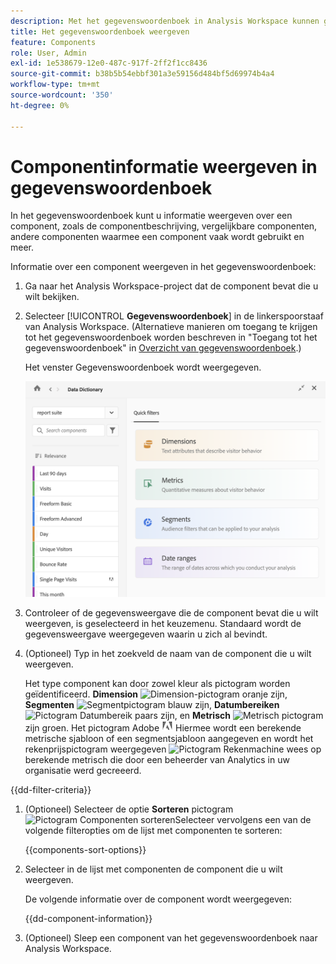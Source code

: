 ```yaml
---
description: Met het gegevenswoordenboek in Analysis Workspace kunnen gebruikers de verschillende componenten in Analysis Workspace, waaronder het beoogde gebruik, die zijn goedgekeurd, duplicaten zijn, catalogiseren en bijhouden, enzovoort.
title: Het gegevenswoordenboek weergeven
feature: Components
role: User, Admin
exl-id: 1e538679-12e0-487c-917f-2ff2f1cc8436
source-git-commit: b38b5b54ebbf301a3e59156d484bf5d69974b4a4
workflow-type: tm+mt
source-wordcount: '350'
ht-degree: 0%

---
```


# Componentinformatie weergeven in gegevenswoordenboek

In het gegevenswoordenboek kunt u informatie weergeven over een component, zoals de componentbeschrijving, vergelijkbare componenten, andere componenten waarmee een component vaak wordt gebruikt en meer.

Informatie over een component weergeven in het gegevenswoordenboek:

1. Ga naar het Analysis Workspace-project dat de component bevat die u wilt bekijken.

1. Selecteer [!UICONTROL **Gegevenswoordenboek**] in de linkerspoorstaaf van Analysis Workspace. (Alternatieve manieren om toegang te krijgen tot het gegevenswoordenboek worden beschreven in &quot;Toegang tot het gegevenswoordenboek&quot; in [Overzicht van gegevenswoordenboek](/help/components/data-dictionary/data-dictionary-overview.md).)

   Het venster Gegevenswoordenboek wordt weergegeven.

   ![data-dictionary.png](assets/data-dictionary.png)

   <!--double-check this screenshot. I mocked the admin view up a bit to get rid of the Dictionary health tab.-->

1. Controleer of de gegevensweergave die de component bevat die u wilt weergeven, is geselecteerd in het keuzemenu. Standaard wordt de gegevensweergave weergegeven waarin u zich al bevindt.

1. (Optioneel) Typ in het zoekveld de naam van de component die u wilt weergeven.

   Het type component kan door zowel kleur als pictogram worden geïdentificeerd. **Dimension** ![Dimension-pictogram](https://spectrum.adobe.com/static/icons/workflow_18/Smock_Data_18_N.svg) oranje zijn, **Segmenten** ![Segmentpictogram](https://spectrum.adobe.com/static/icons/workflow_18/Smock_Segmentation_18_N.svg) blauw zijn, **Datumbereiken** ![Pictogram Datumbereik](https://spectrum.adobe.com/static/icons/workflow_18/Smock_Calendar_18_N.svg) paars zijn, en **Metrisch** ![Metrisch pictogram](https://spectrum.adobe.com/static/icons/workflow_18/Smock_Event_18_N.svg) zijn groen. Het pictogram Adobe ![Adobe-pictogram](assets/default-calc-metric-icon.png) Hiermee wordt een berekende metrische sjabloon of een segmentsjabloon aangegeven en wordt het rekenprijspictogram weergegeven ![Pictogram Rekenmachine](https://spectrum.adobe.com/static/icons/workflow_18/Smock_Calculator_18_N.svg) wees op berekende metrisch die door een beheerder van Analytics in uw organisatie werd gecreeerd.

{{dd-filter-criteria}}

1. (Optioneel) Selecteer de optie **Sorteren** pictogram ![Pictogram Componenten sorteren](https://spectrum.adobe.com/static/icons/workflow_18/Smock_SortOrderDown_18_N.svg)Selecteer vervolgens een van de volgende filteropties om de lijst met componenten te sorteren:

   {{components-sort-options}}

1. Selecteer in de lijst met componenten de component die u wilt weergeven.

   De volgende informatie over de component wordt weergegeven:

   {{dd-component-information}}

1. (Optioneel) Sleep een component van het gegevenswoordenboek naar Analysis Workspace.
